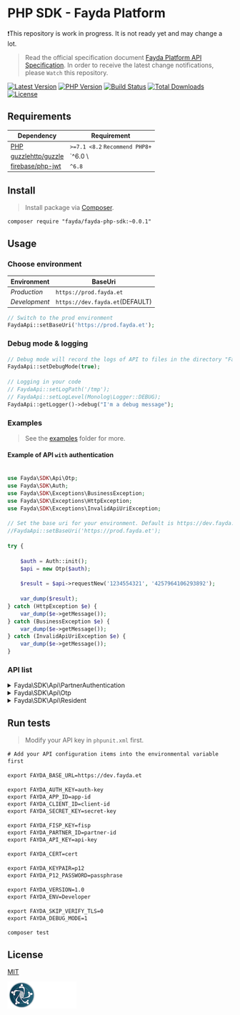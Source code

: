 # PHP SDK - Fayda Platform

❗This repository is work in progress. It is not ready yet and may change a lot.

> Read the official specification document [Fayda Platform API Specification](https://nidp.atlassian.net/wiki/spaces/FAPIQ/pages/633733136/Fayda+Platform+API+Specification). In order to receive the latest change notifications, please `Watch` this repository.

[![Latest Version](https://img.shields.io/github/release/Fayda-Community/fayda-php-sdk.svg)](https://github.com/Fayda-Community/fayda-php-sdk/releases)
[![PHP Version](https://img.shields.io/packagist/php-v/fayda/fayda-php-sdk.svg?color=green)](https://secure.php.net)
[![Build Status](https://travis-ci.org/fayda/fayda-php-sdk.svg?branch=master)](https://travis-ci.org/fayda/fayda-php-sdk)
[![Total Downloads](https://poser.pugx.org/fayda/fayda-php-sdk/downloads)](https://packagist.org/packages/fayda/fayda-php-sdk)
[![License](https://poser.pugx.org/fayda/fayda-php-sdk/license)](LICENSE)
<!-- [![Total Lines](https://tokei.rs/b1/github/Fayda-Community/fayda-php-sdk)](https://github.com/Fayda-Community/fayda-php-sdk) -->
<!-- [![Packagist](https://img.shields.io/packagist/dt/fayda/fayda-php-sdk.svg)](https://packagist.org/packages/fayda/fayda-php-sdk) -->
<!-- [![License](https://img.shields.io/packagist/l/fayda/fayda-php-sdk.svg)](LICENSE) -->

## Requirements

| Dependency                                              | Requirement                    |
|---------------------------------------------------------|--------------------------------|
| [PHP](https://secure.php.net/manual/en/install.php)     | `>=7.1 <8.2` `Recommend PHP8+` |
| [guzzlehttp/guzzle](https://github.com/guzzle/guzzle)   | `^6.0 \                        | ^7.0`                   | 
| [firebase/php-jwt](https://github.com/firebase/php-jwt) | `^6.8`                         |

## Install
> Install package via [Composer](https://getcomposer.org/).

```shell
composer require "fayda/fayda-php-sdk:~0.0.1"
```

## Usage

### Choose environment

| Environment   | BaseUri                         |
|---------------|---------------------------------|
| *Production*  | `https://prod.fayda.et`         |
| *Development* | `https://dev.fayda.et`(DEFAULT) |

```php
// Switch to the prod environment
FaydaApi::setBaseUri('https://prod.fayda.et');
```

### Debug mode & logging

```php
// Debug mode will record the logs of API to files in the directory "FaydaApi::getLogPath()" according to the minimum log level "FaydaApi::getLogLevel()".
FaydaApi::setDebugMode(true);

// Logging in your code
// FaydaApi::setLogPath('/tmp');
// FaydaApi::setLogLevel(Monolog\Logger::DEBUG);
FaydaApi::getLogger()->debug("I'm a debug message");
```

### Examples
> See the [examples](examples) folder for more.

#### Example of API `with` authentication

```php

use Fayda\SDK\Api\Otp;
use Fayda\SDK\Auth;
use Fayda\SDK\Exceptions\BusinessException;
use Fayda\SDK\Exceptions\HttpException;
use Fayda\SDK\Exceptions\InvalidApiUriException;

// Set the base uri for your environment. Default is https://dev.fayda.et
//FaydaApi::setBaseUri('https://prod.fayda.et');

try {

    $auth = Auth::init();
    $api = new Otp($auth);

    $result = $api->requestNew('1234554321', '4257964106293892');

    var_dump($result);
} catch (HttpException $e) {
    var_dump($e->getMessage());
} catch (BusinessException $e) {
    var_dump($e->getMessage());
} catch (InvalidApiUriException $e) {
    var_dump($e->getMessage());
}

```

### API list
<details>
<summary>Fayda\SDK\Api\PartnerAuthentication</summary>

| API |  Description |
| -------- | -------- |
| Fayda\SDK\Api\PartnerAuthentication::authenticate() | https://nidp.atlassian.net/wiki/spaces/FAPIQ/pages/633733136/Fayda+Platform+API+Specification#1.-Client-Authentication--Service |
</details>

<details>
<summary>Fayda\SDK\Api\Otp</summary>

| API | Description |
| -------- | -------- |
| Fayda\SDK\Api\Otp::requestNew() | https://nidp.atlassian.net/wiki/spaces/FAPIQ/pages/633733136/Fayda+Platform+API+Specification#2.--OTP-Request-Service |
</details>

<details>
<summary>Fayda\SDK\Api\Resident</summary>

| API | Description |
| -------- | -------- |
| Fayda\SDK\Api\Resident::authenticateYesNo() | https://nidp.atlassian.net/wiki/spaces/FAPIQ/pages/633733136/Fayda+Platform+API+Specification#3.-Resident-Authentication--Service |
| Fayda\SDK\Api\Resident::authenticateKyc() | https://nidp.atlassian.net/wiki/spaces/FAPIQ/pages/633733136/Fayda+Platform+API+Specification#4.-Resident-e-KYC-Service |

</details>


## Run tests
> Modify your API key in `phpunit.xml` first.

```shell
# Add your API configuration items into the environmental variable first     
        
export FAYDA_BASE_URL=https://dev.fayda.et

export FAYDA_AUTH_KEY=auth-key
export FAYDA_APP_ID=app-id
export FAYDA_CLIENT_ID=client-id
export FAYDA_SECRET_KEY=secret-key

export FAYDA_FISP_KEY=fisp
export FAYDA_PARTNER_ID=partner-id
export FAYDA_API_KEY=api-key

export FAYDA_CERT=cert

export FAYDA_KEYPAIR=p12
export FAYDA_P12_PASSWORD=passphrase

export FAYDA_VERSION=1.0
export FAYDA_ENV=Developer

export FAYDA_SKIP_VERIFY_TLS=0
export FAYDA_DEBUG_MODE=1

composer test
```

## License

[MIT](LICENSE)


![Ethiopian National ID](nid_logo.png "Fayda")
